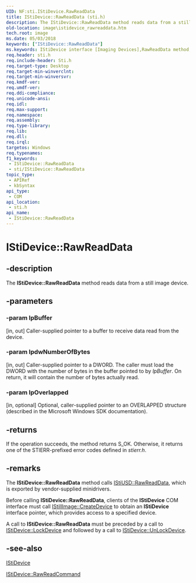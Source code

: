```yaml
---
UID: NF:sti.IStiDevice.RawReadData
title: IStiDevice::RawReadData (sti.h)
description: The IStiDevice::RawReadData method reads data from a still image device.
old-location: image\istidevice_rawreaddata.htm
tech.root: image
ms.date: 05/03/2018
keywords: ["IStiDevice::RawReadData"]
ms.keywords: IStiDevice interface [Imaging Devices],RawReadData method, IStiDevice.RawReadData, IStiDevice::RawReadData, RawReadData, RawReadData method [Imaging Devices], RawReadData method [Imaging Devices],IStiDevice interface, image.istidevice_rawreaddata, sti/IStiDevice::RawReadData, stifnc_cbd37004-cf03-4a49-9422-374e01abe376.xml
req.header: sti.h
req.include-header: Sti.h
req.target-type: Desktop
req.target-min-winverclnt: 
req.target-min-winversvr: 
req.kmdf-ver: 
req.umdf-ver: 
req.ddi-compliance: 
req.unicode-ansi: 
req.idl: 
req.max-support: 
req.namespace: 
req.assembly: 
req.type-library: 
req.lib: 
req.dll: 
req.irql: 
targetos: Windows
req.typenames: 
f1_keywords:
 - IStiDevice::RawReadData
 - sti/IStiDevice::RawReadData
topic_type:
 - APIRef
 - kbSyntax
api_type:
 - COM
api_location:
 - sti.h
api_name:
 - IStiDevice::RawReadData
---
```


# IStiDevice::RawReadData


## -description

The <b>IStiDevice::RawReadData</b> method reads data from a still image device.

## -parameters

### -param lpBuffer 

[in, out]
Caller-supplied pointer to a buffer to receive data read from the device.

### -param lpdwNumberOfBytes 

[in, out]
Caller-supplied pointer to a DWORD. The caller must load the DWORD with the number of bytes in the buffer pointed to by <i>lpBuffer</i>. On return, it will contain the number of bytes actually read.

### -param lpOverlapped 

[in, optional]
Optional, caller-supplied pointer to an OVERLAPPED structure (described in the Microsoft Windows SDK documentation).

## -returns

If the operation succeeds, the method returns S_OK. Otherwise, it returns one of the STIERR-prefixed error codes defined in <i>stierr.h</i>.

## -remarks

The <b>IStiDevice::RawReadData</b> method calls <a href="/windows-hardware/drivers/ddi/stiusd/nf-stiusd-istiusd-rawreaddata">IStiUSD::RawReadData</a>, which is exported by vendor-supplied minidrivers.

Before calling <b>IStiDevice::RawReadData</b>, clients of the <b>IStiDevice</b> COM interface must call <a href="/previous-versions/windows/hardware/drivers/ff543778(v=vs.85)">IStillImage::CreateDevice</a> to obtain an <b>IStiDevice</b> interface pointer, which provides access to a specified device.

A call to <b>IStiDevice::RawReadData</b> must be preceded by a call to <a href="/windows-hardware/drivers/ddi/sti/nf-sti-istidevice-lockdevice">IStiDevice::LockDevice</a> and followed by a call to <a href="/windows-hardware/drivers/ddi/sti/nf-sti-istidevice-unlockdevice">IStiDevice::UnLockDevice</a>.

## -see-also

<a href="/windows-hardware/drivers/ddi/_image/index">IStiDevice</a>



<a href="/windows-hardware/drivers/ddi/sti/nf-sti-istidevice-rawreadcommand">IStiDevice::RawReadCommand</a>

